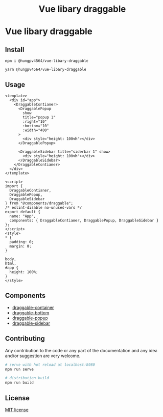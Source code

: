 <h1 align="center">Vue libary draggable</h1>

# Vue libary draggable

## Install

```
npm i @hungpv4564/vue-libary-draggable
```

```
yarn @hungpv4564/vue-libary-draggable
```

## Usage

```vue
<template>
  <div id="app">
    <DraggableContianer>
      <DraggablePopup
        show
        title="popup 1"
        :right="10"
        :bottom="10"
        :width="400"
      >
        <div style="height: 100vh"></div>
      </DraggablePopup>

      <DraggableSidebar title="siderbar 1" show>
        <div style="height: 100vh"></div>
      </DraggableSidebar>
    </DraggableContianer>
  </div>
</template>

<script>
import {
  DraggableContianer,
  DraggablePopup,
  DraggableSidebar
} from "@components/draggable";
/* eslint-disable no-unused-vars */
export default {
  name: "App",
  components: { DraggableContianer, DraggablePopup, DraggableSidebar }
};
</script>
<style>
* {
  padding: 0;
  margin: 0;
}

body,
html,
#app {
  height: 100%;
}
</style>
```

## Components

- [draggable-container](docs/draggable-container.md)
- [draggable-bottom](docs/draggable-bottom.md)
- [draggable-popup](docs/draggable-popup.md)
- [draggable-sidebar](docs/draggable-sidebar.md)

## Contributing

Any contribution to the code or any part of the documentation and any idea and/or suggestion are very welcome.

```bash
# serve with hot reload at localhost:8080
npm run serve

# distribution build
npm run build

```

## License

[MIT license](LICENSE)
